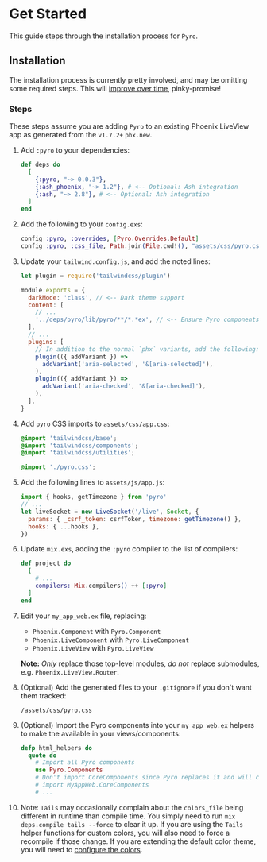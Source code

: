# Get Started

This guide steps through the installation process for `Pyro`.

## Installation

The installation process is currently pretty involved, and may be omitting some required steps. This will [improve over time](https://github.com/frankdugan3/pyro/issues/2), pinky-promise!

### Steps

These steps assume you are adding `Pyro` to an existing Phoenix LiveView app as generated from the `v1.7.2+` `phx.new`.

1. Add `:pyro` to your dependencies:

   ```elixir
   def deps do
     [
       {:pyro, "~> 0.0.3"},
       {:ash_phoenix, "~> 1.2"}, # <-- Optional: Ash integration
       {:ash, "~> 2.8"}, # <-- Optional: Ash integration
     ]
   end
   ```

2. Add the following to your `config.exs`:

   ```elixir
   config :pyro, :overrides, [Pyro.Overrides.Default]
   config :pyro, :css_file, Path.join(File.cwd!(), "assets/css/pyro.css")
   ```

3. Update your `tailwind.config.js`, and add the noted lines:

   ```js
   let plugin = require('tailwindcss/plugin')

   module.exports = {
     darkMode: 'class', // <-- Dark theme support
     content: [
       // ...
       '../deps/pyro/lib/pyro/**/*.*ex', // <-- Ensure Pyro components are included
     ],
     // ...
     plugins: [
       // In addition to the normal `phx` variants, add the following:
       plugin(({ addVariant }) =>
         addVariant('aria-selected', '&[aria-selected]'),
       ),
       plugin(({ addVariant }) =>
         addVariant('aria-checked', '&[aria-checked]'),
       ),
     ],
   }
   ```

4. Add `pyro` CSS imports to `assets/css/app.css`:

   ```css
   @import 'tailwindcss/base';
   @import 'tailwindcss/components';
   @import 'tailwindcss/utilities';

   @import './pyro.css';
   ```

5. Add the following lines to `assets/js/app.js`:

   ```js
   import { hooks, getTimezone } from 'pyro'
   // ...
   let liveSocket = new LiveSocket('/live', Socket, {
     params: { _csrf_token: csrfToken, timezone: getTimezone() },
     hooks: { ...hooks },
   })
   ```

6. Update `mix.exs`, adding the `:pyro` compiler to the list of compilers:

   ```elixir
   def project do
     [
       # ...
       compilers: Mix.compilers() ++ [:pyro]
     ]
   end
   ```

7. Edit your `my_app_web.ex` file, replacing:

   - `Phoenix.Component` with `Pyro.Component`
   - `Phoenix.LiveComponent` with `Pyro.LiveComponent`
   - `Phoenix.LiveView` with `Pyro.LiveView`

   **Note:** _Only_ replace those top-level modules, _do not_ replace submodules, e.g. `Phoenix.LiveView.Router`.

8. (Optional) Add the generated files to your `.gitignore` if you don't want them tracked:

   ```
   /assets/css/pyro.css
   ```

9. (Optional) Import the Pyro components into your `my_app_web.ex` helpers to make the available in your views/components:

   ```elixir
   defp html_helpers do
     quote do
       # Import all Pyro components
       use Pyro.Components
       # Don't import CoreComponents since Pyro replaces it and will conflict
       # import MyAppWeb.CoreComponents
       # ...
   ```

10. Note: `Tails` may occasionally complain about the `colors_file` being different in runtime than compile time. You simply need to run `mix deps.compile tails --force` to clear it up. If you are using the `Tails` helper functions for custom colors, you will also need to force a recompile if those change. If you are extending the default color theme, you will need to [configure the colors](https://github.com/zachdaniel/tails#colors).
